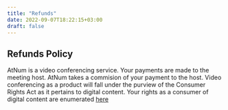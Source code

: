```yaml
---
title: "Refunds"
date: 2022-09-07T18:22:15+03:00
draft: false
---
```

Refunds Policy
---
AtNum is a video conferencing service. Your payments are made to the meeting host. AtNum takes a commision of your payment to the host.
Video conferencing as a product will fall under the purview of the Consumer Rights Act as it pertains to digital content. Your rights as a consumer of  digital content are enumerated [here](https://www.gov.uk/government/news/new-rights-for-consumers-when-buying-digital-content) 


